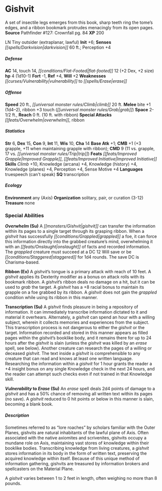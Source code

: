 ﻿---
cssclass: [monsters]
title1: Gishvit
desc_short: A set of insectile legs emerges from this book, sharp teeth ring the tome's
  edges, and a ribbon bookmark protrudes menacingly from its open pages.
title2: Gishvit
CR: 1/2
sources:
- name: 'Pathfinder #127: Crownfall'
  page: 84
  link: http://paizo.com/products/btpy9zk7?Pathfinder-Adventure-Path-127-Crownfall
XP: 200
alignment: LN
size: Tiny
type: outsider
subtypes:
- extraplanar
- lawful
initiative:
  bonus: 6
senses:
  darkvision: 60
AC:
  AC: 14
  touch: 14
  flat_footed: 12
  components:
    dex: 2
    size: 2
HP:
  HP: 4
  long: 1d10-1
saves:
  fort: -1
  ref: 4
  will: 2
weaknesses:
- vulnerability to erase
speeds:
  base: 20
  climb: 20
attacks:
  melee:
  - - text: bite +1 (1d4-2)
      entries:
      - - damage: 1d4-2
      attack: bite
      bonus:
      - 1
    - text: ribbon +3 touch (grab)
      entries:
      - - effect: grab
      attack: ribbon
      bonus:
      - 3
      touch: true
  special:
  - overwhelm
  - ribbon
space: 2.5
reach: 0
reach_other: 10 ft. with ribbon
ability_scores:
  STR: 6
  DEX: 15
  CON: 9
  INT: 11
  WIS: 10
  CHA: 14
BAB: 1
CMB: 1
CMB_other: +3 grapple, +11 when maintaining grapple with ribbon
CMD: 9
CMD_other: 11 vs. grapple, 17 vs. trip
feats:
- is_bonus: true
  name: Improved Grapple
- name: Improved Initiative
skills:
  Climb: 10
  Knowledge (arcana): 4
  Knowledge (history): 4
  Knowledge (planes): 4
  Perception: 4
  Sense Motive: 4
languages:
- truespeech (can't speak)
special_qualities:
- transcription
ecology:
  environment: any (Axis)
  organization: solitary, pair, or curation (3-12)
  treasure_type: none
special_abilities:
  Overwhelm (Su): A gishvit can transfer the information within its pages to a single
    target through its grasping ribbon. When a gishvit has successfully grappled a
    foe, it can force this information directly into the grabbed creature's mind,
    overwhelming it with an onslaught of facts and recorded information. The grappled
    creature must succeed at a DC 12 Will save or be staggered for 1d4 rounds. The
    save DC is Charisma-based.
  Ribbon (Ex): A gishvit's tongue is a primary attack with reach of 10 feet. A gishvit
    applies its Dexterity modifier as a bonus on attack rolls with its bookmark ribbon.
    A gishvit's ribbon deals no damage on a hit, but it can be used to grab the target.
    A gishvit has a +8 racial bonus to maintain its grapple on a foe grabbed by its
    ribbon. A gishvit does not gain the grappled condition while using its ribbon
    in this manner.
  Transcription (Su): |-
    A gishvit finds pleasure in being a repository of information. It can immediately transcribe information dictated to it and material it overhears. Alternately, a gishvit can spend an hour with a willing subject, wherein it collects memories and experiences from the subject. This transcription process is not dangerous to either the gishvit or the target.
    Information recorded and stored in this manner appears as filled pages within the gishvit's booklike body, and it remains there for up to 24 hours after the gishvit is slain (unless the gishvit was killed by an erase spell, see below). Another creature can research the pages of a willing or deceased gishvit. The text inside a gishvit is comprehensible to any creature that can read and knows at least one written language. Researching the information within a gishvit for 1 hour grants the reader a +4 insight bonus on any single Knowledge check in the next 24 hours, and the reader can attempt such checks even if not trained in that Knowledge skill.
  Vulnerability to Erase (Su): An erase spell deals 2d4 points of damage to a gishvit
    and has a 50% chance of removing all written text within its pages (no save).
    A gishvit reduced to 0 hit points or below in this manner is slain, becoming a
    blank book.
desc_long: |-
  Sometimes referred to as “lore roaches” by scholars familiar with the Outer Planes, gishvits are natural inhabitants of the lawful plane of Axis. Often associated with the native axiomites and scrivenites, gishvits occupy a mundane role on Axis, maintaining vast stores of knowledge within their booklike bodies. Transcribing knowledge from living creatures, a gishvit stores information in its body in the form of written text, preserving the acquired knowledge within itself. Because of this unique method of information gathering, gishvits are treasured by information brokers and spellcasters on the Material Plane.

   A gishvit varies between 1 to 2 feet in length, often weighing no more than 8 pounds.

---

# Gishvit
A set of insectile legs emerges from this book, sharp teeth ring the tome’s edges, and a ribbon bookmark protrudes menacingly from its open pages.
**Source** Pathfinder #127: Crownfall pg. 84
**XP** 200

LN Tiny outsider (extraplanar, lawful)
**Init** +6; **Senses** _[[spells/Darkvision|darkvision]]_ 60 ft.; Perception +4

##### Defense

**AC** 14, touch 14, _[[conditions/Flat-Footed|flat-footed]]_ 12 (+2 Dex, +2 size)
**hp** 4 (1d10-1)
**Fort** -1, **Ref** +4, **Will** +2
**Weaknesses** _[[curses/Vulnerability|vulnerability]]_ to _[[spells/Erase|erase]]_

##### Offense
**Speed** 20 ft., _[[universal monster rules/Climb|climb]]_ 20 ft.
**Melee** bite +1 (1d4–2), ribbon +3 touch (_[[universal monster rules/Grab|grab]]_)
**Space** 2-1/2 ft., **Reach** 0 ft. (10 ft. with ribbon)
**Special Attacks** _[[feats/Overwhelm|overwhelm]]_, ribbon

##### Statistics
**Str** 6, **Dex** 15, **Con** 9, **Int** 11, **Wis** 10, **Cha** 14
**Base Atk** +1; **CMB** +1 (+3 grapple, +11 when maintaining grapple with ribbon); **CMD** 9 (11 vs. grapple, 17 vs. _[[universal monster rules/Trip|trip]]_)
**Feats** _[[feats/Improved Grapple|Improved Grapple]]_, _[[feats/Improved Initiative|Improved Initiative]]_
**Skills** _Climb_ +10, Knowledge (arcana) +4, Knowledge (history) +4, Knowledge (planes) +4, Perception +4, Sense Motive +4
**Languages** truespeech (can't speak)
**SQ** transcription

##### Ecology

**Environment** any (Axis)
**Organization** solitary, pair, or curation (3-12)
**Treasure** none

### Special Abilities

**_Overwhelm_ (Su)** A _[[monsters/Gishvit|gishvit]]_ can transfer the information within its pages to a single target through its grasping ribbon. When a _gishvit_ has successfully _[[conditions/Grappled|grappled]]_ a foe, it can force this information directly into the grabbed creature’s mind, overwhelming it with an _[[feats/Onslaught|onslaught]]_ of facts and recorded information. The _grappled_ creature must succeed at a DC 12 Will save or be _[[conditions/Staggered|staggered]]_ for 1d4 rounds. The save DC is Charisma-based.

**Ribbon (Ex)** A _gishvit_’s tongue is a primary attack with reach of 10 feet. A _gishvit_ applies its Dexterity modifier as a bonus on attack rolls with its bookmark ribbon. A _gishvit_’s ribbon deals no damage on a hit, but it can be used to _grab_ the target. A _gishvit_ has a +8 racial bonus to maintain its grapple on a foe grabbed by its ribbon. A _gishvit_ does not gain the _grappled_ condition while using its ribbon in this manner.

**Transcription (Su)** A _gishvit_ finds pleasure in being a repository of information. It can immediately transcribe information dictated to it and material it overhears. Alternately, a _gishvit_ can spend an hour with a willing subject, wherein it collects memories and experiences from the subject. This transcription process is not dangerous to either the _gishvit_ or the target.
Information recorded and stored in this manner appears as filled pages within the _gishvit_’s booklike body, and it remains there for up to 24 hours after the _gishvit_ is slain (unless the _gishvit_ was killed by an _erase_ spell, see below). Another creature can research the pages of a willing or deceased _gishvit_. The text inside a _gishvit_ is comprehensible to any creature that can read and knows at least one written language. Researching the information within a _gishvit_ for 1 hour grants the reader a +4 insight bonus on any single Knowledge check in the next 24 hours, and the reader can attempt such checks even if not trained in that Knowledge skill.

**_Vulnerability_ to _Erase_ (Su)** An _erase_ spell deals 2d4 points of damage to a _gishvit_ and has a 50% chance of removing all written text within its pages (no save). A _gishvit_ reduced to 0 hit points or below in this manner is slain, becoming a blank book.

##### Description

Sometimes referred to as “lore roaches” by scholars familiar with the Outer Planes, gishvits are natural inhabitants of the lawful plane of Axis. Often associated with the native axiomites and scrivenites, gishvits occupy a mundane role on Axis, maintaining vast stores of knowledge within their booklike bodies. Transcribing knowledge from living creatures, a _gishvit_ stores information in its body in the form of written text, preserving the acquired knowledge within itself. Because of this unique method of information gathering, gishvits are treasured by information brokers and spellcasters on the Material Plane.

A _gishvit_ varies between 1 to 2 feet in length, often weighing no more than 8 pounds.